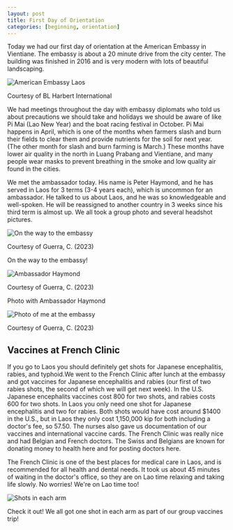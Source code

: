```yaml
---
layout: post
title: First Day of Orientation
categories: [beginning, orientation]
---
```


Today we had our first day of orientation at the American Embassy in Vientiane. The embassy is about a 20 minute drive from the city center. The building was finished in 2016 and is very modern with lots of beautiful landscaping. 

![American Embassy Laos](https://www.blharbert.com/assets/2016/01/VientianeNEC_FeaturePhoto.jpg)

Courtesy of BL Harbert International

We had meetings throughout the day with embassy diplomats who told us about precautions we should take and holidays we should be aware of like Pi Mai (Lao New Year) and the boat racing festival in October. Pi Mai happens in April, which is one of the months when farmers slash and burn their fields to clear them and provide nutrients for the soil for next year. (The other month for slash and burn farming is March.) These months have lower air quality in the north in Luang Prabang and Vientiane, and many people wear masks to prevent breathing in the smoke and low quality air found in the cities.

We met the ambassador today. His name is Peter Haymond, and he has served in Laos for 3 terms (3-4 years each), which is uncommon for an ambassador. He talked to us about Laos, and he was so knowledgeable and well-spoken. He will be reassigned to another country in 3 weeks since his third term is almost up. We all took a group photo and several headshot pictures. 

![On the way to the embassy](https://lh3.googleusercontent.com/pw/AIL4fc-pup-6fPOtHvlbKR0tbpf1OKgTVCqTMnrj-uOs6K3NKQlhqLnpYnk3GWINUiiuTOy0-MBY0I09I8Wo9sucj6JhlshWNZLtul3eCtBmVbxLxYrskB3_=w1000)

Courtesy of Guerra, C. (2023)

On the way to the embassy!

![Ambassador Haymond](https://lh3.googleusercontent.com/pw/AIL4fc_T45aVB4i_FhX168rf-pb7NfVFNKphLmVXcopb6FsybGXsszlsfvgDGfWjJj2yKFuccTXTEzLDkCC6w9uY2kFR2MzuK8l9zpbRImHQBQzAWZyxV0Op=w1000)

Courtesy of Guerra, C. (2023)

Photo with Ambassador Haymond

![Photo of me at the embassy](https://lh3.googleusercontent.com/pw/AIL4fc--FspEW5HHVVQ1JWgg8BlOra2nzgPRYnwrlEyr_373LQP_nODAEUqOdd-oD_yNc7P3dFAaFzXIM4vG888W-8r-3RaaOXMehRpEiNoSqEL0K_ig-5nM=w1000)

Courtesy of Guerra, C. (2023)

## Vaccines at French Clinic

If you go to Laos you should definitely get shots for Japanese encephalitis, rabies, and typhoid.We went to the French Clinic after lunch at the embassy and got vaccines for Japanese encephalitis and rabies (our first of two rabies shots, the second of which we will get next week). In the U.S. Japanese encephalits vaccines cost 800 for two shots, and rabies costs 600 for two shots. In Laos you only need one shot for Japanese encephalitis and two for rabies. Both shots would have cost around $1400 in the U.S., but in Laos they only cost 1,150,000 kip for both including a doctor's fee, so 57.50. The nurses also gave us documentation of our vaccines and international vaccine cards. The French Clinic was really nice and had Belgian and French doctors. The Swiss and Belgians are known for donating money to health here and for posting doctors here. 

The French Clinic is one of the best places for medical care in Laos, and is recommended for all health and dental needs. It took us about 45 minutes of waiting in the doctor's office, so they are on Lao time relaxing and taking life slowly. No worries! We're on Lao time too!

![Shots in each arm](https://lh3.googleusercontent.com/pw/AIL4fc93x0ETza21uAFoqKyFKpaKxFpL_AaOXy8CTSlhiYNXcRAqGcjGJ27UEvlZg7ZzqHtv1eX5fL0MZ9LW7_-gDMP2h6pTB8OQoBVE-_oTx8ut9j2nWedA=w1000)

Check it out! We all got one shot in each arm as part of our group vaccines trip!

<!-- Hello and welcome. The only purpose of this post is to greet you when your site comes alive for the first time.  
This post will demonstrate some of the more common content & elements found in posts.  
Feel free to delete this post when you are ready to publish your first post.  

Lorem ipsum dolor sit amet, consectetur adipiscing elit. Fusce bibendum neque eget nunc mattis eu sollicitudin enim tincidunt. Vestibulum lacus tortor, ultricies id dignissim ac, bibendum in velit.

## Some great heading (h2)

Proin convallis mi ac felis pharetra aliquam. Curabitur dignissim accumsan rutrum. In arcu magna, aliquet vel pretium et, molestie et arcu.


Mauris lobortis nulla et felis ullamcorper bibendum. Phasellus et hendrerit mauris. Proin eget nibh a massa vestibulum pretium. Suspendisse eu nisl a ante aliquet bibendum quis a nunc. Praesent varius interdum vehicula. Aenean risus libero, placerat at vestibulum eget, ultricies eu enim. Praesent nulla tortor, malesuada adipiscing adipiscing sollicitudin, adipiscing eget est.

## Another great heading (h2)

Lorem ipsum dolor sit amet, consectetur adipiscing elit. Fusce bibendum neque eget nunc mattis eu sollicitudin enim tincidunt. Vestibulum lacus tortor, ultricies id dignissim ac, bibendum in velit.

### Some great subheading (h3)

Proin convallis mi ac felis pharetra aliquam. Curabitur dignissim accumsan rutrum. In arcu magna, aliquet vel pretium et, molestie et arcu. Mauris lobortis nulla et felis ullamcorper bibendum.

Phasellus et hendrerit mauris. Proin eget nibh a massa vestibulum pretium. Suspendisse eu nisl a ante aliquet bibendum quis a nunc.

### Some great subheading (h3)

Praesent varius interdum vehicula. Aenean risus libero, placerat at vestibulum eget, ultricies eu enim. Praesent nulla tortor, malesuada adipiscing adipiscing sollicitudin, adipiscing eget est.

> This quote will *change* your life. It will reveal the <i>secrets</i> of the universe, and all the wonders of humanity. Don't <em>misuse</em> it.

Lorem ipsum dolor sit amet, consectetur adipiscing elit. Fusce bibendum neque eget nunc mattis eu sollicitudin enim tincidunt.

### Some great subheading (h3)

Vestibulum lacus tortor, ultricies id dignissim ac, bibendum in velit. Proin convallis mi ac felis pharetra aliquam. Curabitur dignissim accumsan rutrum.

In arcu magna, aliquet vel pretium et, molestie et arcu. Mauris lobortis nulla et felis ullamcorper bibendum. Phasellus et hendrerit mauris.

#### You might want a sub-subheading (h4)

In arcu magna, aliquet vel pretium et, molestie et arcu. Mauris lobortis nulla et felis ullamcorper bibendum. Phasellus et hendrerit mauris.

In arcu magna, aliquet vel pretium et, molestie et arcu. Mauris lobortis nulla et felis ullamcorper bibendum. Phasellus et hendrerit mauris.

#### But it's probably overkill (h4)

In arcu magna, aliquet vel pretium et, molestie et arcu. Mauris lobortis nulla et felis ullamcorper bibendum. Phasellus et hendrerit mauris.

##### Could be a smaller sub-heading, `pacman` (h5)

In arcu magna, aliquet vel pretium et, molestie et arcu. Mauris lobortis nulla et felis ullamcorper bibendum. Phasellus et hendrerit mauris.

###### Small yet significant sub-heading  (h6)

In arcu magna, aliquet vel pretium et, molestie et arcu. Mauris lobortis nulla et felis ullamcorper bibendum. Phasellus et hendrerit mauris.

### Highlight the code please!!

{% highlight c %}
float Q_rsqrt( float number )
{
	long i;
	float x2, y;
	const float threehalfs = 1.5F;

	x2 = number * 0.5F;
	y  = number;
	i  = * ( long * ) &y;                       // evil floating point bit level hacking
	i  = 0x5f3759df - ( i >> 1 );               // what the fuck? 
	y  = * ( float * ) &i;
	y  = y * ( threehalfs - ( x2 * y * y ) );   // 1st iteration
//	y  = y * ( threehalfs - ( x2 * y * y ) );   // 2nd iteration, this can be removed

	return y;
}
{% endhighlight %}

### Oh hai, an unordered list!!

In arcu magna, aliquet vel pretium et, molestie et arcu. Mauris lobortis nulla et felis ullamcorper bibendum. Phasellus et hendrerit mauris.

- First item, yo
- Second item, dawg
- Third item, what what?!
- Fourth item, fo sheezy my neezy

### Oh hai, an ordered list!!

In arcu magna, aliquet vel pretium et, molestie et arcu. Mauris lobortis nulla et felis ullamcorper bibendum. Phasellus et hendrerit mauris.

1. First item, yo
2. Second item, dawg
3. Third item, what what?!
4. Fourth item, fo sheezy my neezy

## Headings are cool! (h2)

Proin eget nibh a massa vestibulum pretium. Suspendisse eu nisl a ante aliquet bibendum quis a nunc. Praesent varius interdum vehicula. Aenean risus libero, placerat at vestibulum eget, ultricies eu enim. Praesent nulla tortor, malesuada adipiscing adipiscing sollicitudin, adipiscing eget est.

Praesent nulla tortor, malesuada adipiscing adipiscing sollicitudin, adipiscing eget est.

Proin eget nibh a massa vestibulum pretium. Suspendisse eu nisl a ante aliquet bibendum quis a nunc.

### Tables

Title 1               | Title 2               | Title 3               | Title 4
--------------------- | --------------------- | --------------------- | ---------------------
lorem                 | lorem ipsum           | lorem ipsum dolor     | lorem ipsum dolor sit
lorem ipsum dolor sit | lorem ipsum dolor sit | lorem ipsum dolor sit | lorem ipsum dolor sit
lorem ipsum dolor sit | lorem ipsum dolor sit | lorem ipsum dolor sit | lorem ipsum dolor sit
lorem ipsum dolor sit | lorem ipsum dolor sit | lorem ipsum dolor sit | lorem ipsum dolor sit

Title 1 | Title 2 | Title 3 | Title 4
--- | --- | --- | ---
lorem | lorem ipsum | lorem ipsum dolor | lorem ipsum dolor sit
lorem ipsum dolor sit amet | lorem ipsum dolor sit amet consectetur | lorem ipsum dolor sit amet | lorem ipsum dolor sit
lorem ipsum dolor | lorem ipsum | lorem | lorem ipsum
lorem ipsum dolor | lorem ipsum dolor sit | lorem ipsum dolor sit amet | lorem ipsum dolor sit amet consectetur -->
